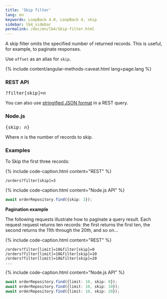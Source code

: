 ```yaml
---
title: 'Skip filter'
lang: en
keywords: LoopBack 4.0, LoopBack 4, skip
sidebar: lb4_sidebar
permalink: /doc/en/lb4/Skip-filter.html
---
```


A skip filter omits the specified number of returned records. This is useful, for example, to paginate responses.

Use `offset` as an alias for `skip`.

{% include content/angular-methods-caveat.html lang=page.lang %}

### REST API

<pre>
?filter[skip]=<i>n</i>
</pre>

You can also use [stringified JSON format](Querying-data.md#using-stringified-json-in-rest-queries) in a REST query.

### Node.js

<pre>
{skip: <i>n</i>}
</pre>

Where _n_ is the number of records to skip.

### Examples

To Skip the first three records:

{% include code-caption.html content="REST" %}

`/orders?filter[skip]=3`

{% include code-caption.html content="Node.js API" %}

```ts
await orderRepository.find({skip: 3});
```

**Pagination example**

The following requests illustrate how to paginate a query result.
Each request request returns ten records: the first returns the first ten, the second returns the 11th through the 20th, and so on...

{% include code-caption.html content="REST" %}

```
/orders?filter[limit]=10&filter[skip]=0
/orders?filter[limit]=10&filter[skip]=10
/orders?filter[limit]=10&filter[skip]=20
...
```

{% include code-caption.html content="Node.js API" %}

```ts
await orderRepository.find({limit: 10, skip: 0});
await orderRepository.find({limit: 10, skip: 10});
await orderRepository.find({limit: 10, skip: 20});
```
